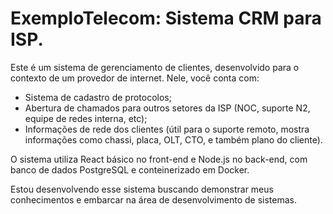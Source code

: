 # ExemploTelecom: Sistema CRM para ISP.

Este é um sistema de gerenciamento de clientes, desenvolvido para o contexto de um provedor de internet.
Nele, você conta com:
- Sistema de cadastro de protocolos;
- Abertura de chamados para outros setores da ISP (NOC, suporte N2, equipe de redes interna, etc);
- Informações de rede dos clientes (útil para o suporte remoto, mostra informações como chassi, placa, OLT, CTO, e também plano do cliente).

O sistema utiliza React básico no front-end e Node.js no back-end, com banco de dados PostgreSQL e conteinerizado em Docker.

Estou desenvolvendo esse sistema buscando demonstrar meus conhecimentos e embarcar na área de desenvolvimento de sistemas.

